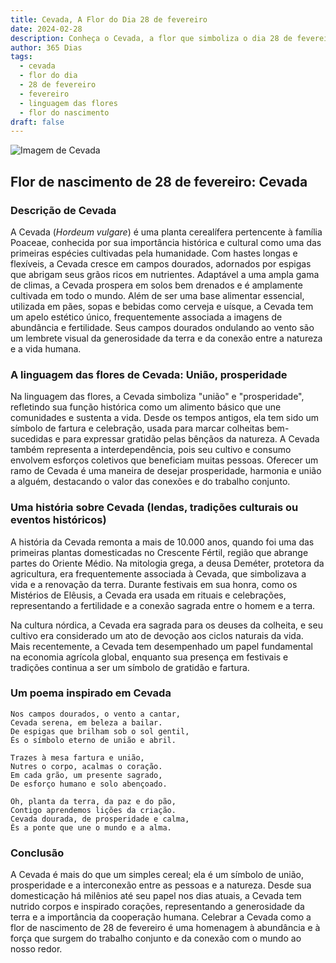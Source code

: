 ```yaml
---
title: Cevada, A Flor do Dia 28 de fevereiro
date: 2024-02-28
description: Conheça o Cevada, a flor que simboliza o dia 28 de fevereiro e seu significado 'União, prosperidade'. Explore a beleza e o simbolismo desta flor encantadora.
author: 365 Dias
tags:
  - cevada
  - flor do dia
  - 28 de fevereiro
  - fevereiro
  - linguagem das flores
  - flor do nascimento
draft: false
---
```


![Imagem de Cevada](https://cdn.pixabay.com/photo/2018/03/19/20/20/wheat-3241114_1280.jpg#center)


## Flor de nascimento de 28 de fevereiro: Cevada

### Descrição de Cevada

A Cevada (_Hordeum vulgare_) é uma planta cerealífera pertencente à família Poaceae, conhecida por sua importância histórica e cultural como uma das primeiras espécies cultivadas pela humanidade. Com hastes longas e flexíveis, a Cevada cresce em campos dourados, adornados por espigas que abrigam seus grãos ricos em nutrientes. Adaptável a uma ampla gama de climas, a Cevada prospera em solos bem drenados e é amplamente cultivada em todo o mundo. Além de ser uma base alimentar essencial, utilizada em pães, sopas e bebidas como cerveja e uísque, a Cevada tem um apelo estético único, frequentemente associada a imagens de abundância e fertilidade. Seus campos dourados ondulando ao vento são um lembrete visual da generosidade da terra e da conexão entre a natureza e a vida humana.

### A linguagem das flores de Cevada: União, prosperidade

Na linguagem das flores, a Cevada simboliza "união" e "prosperidade", refletindo sua função histórica como um alimento básico que une comunidades e sustenta a vida. Desde os tempos antigos, ela tem sido um símbolo de fartura e celebração, usada para marcar colheitas bem-sucedidas e para expressar gratidão pelas bênçãos da natureza. A Cevada também representa a interdependência, pois seu cultivo e consumo envolvem esforços coletivos que beneficiam muitas pessoas. Oferecer um ramo de Cevada é uma maneira de desejar prosperidade, harmonia e união a alguém, destacando o valor das conexões e do trabalho conjunto.

### Uma história sobre Cevada (lendas, tradições culturais ou eventos históricos)

A história da Cevada remonta a mais de 10.000 anos, quando foi uma das primeiras plantas domesticadas no Crescente Fértil, região que abrange partes do Oriente Médio. Na mitologia grega, a deusa Deméter, protetora da agricultura, era frequentemente associada à Cevada, que simbolizava a vida e a renovação da terra. Durante festivais em sua honra, como os Mistérios de Elêusis, a Cevada era usada em rituais e celebrações, representando a fertilidade e a conexão sagrada entre o homem e a terra.

Na cultura nórdica, a Cevada era sagrada para os deuses da colheita, e seu cultivo era considerado um ato de devoção aos ciclos naturais da vida. Mais recentemente, a Cevada tem desempenhado um papel fundamental na economia agrícola global, enquanto sua presença em festivais e tradições continua a ser um símbolo de gratidão e fartura.

### Um poema inspirado em Cevada

```
Nos campos dourados, o vento a cantar,  
Cevada serena, em beleza a bailar.  
De espigas que brilham sob o sol gentil,  
És o símbolo eterno de união e abril.  

Trazes à mesa fartura e união,  
Nutres o corpo, acalmas o coração.  
Em cada grão, um presente sagrado,  
De esforço humano e solo abençoado.  

Oh, planta da terra, da paz e do pão,  
Contigo aprendemos lições da criação.  
Cevada dourada, de prosperidade e calma,  
És a ponte que une o mundo e a alma.
```

### Conclusão

A Cevada é mais do que um simples cereal; ela é um símbolo de união, prosperidade e a interconexão entre as pessoas e a natureza. Desde sua domesticação há milênios até seu papel nos dias atuais, a Cevada tem nutrido corpos e inspirado corações, representando a generosidade da terra e a importância da cooperação humana. Celebrar a Cevada como a flor de nascimento de 28 de fevereiro é uma homenagem à abundância e à força que surgem do trabalho conjunto e da conexão com o mundo ao nosso redor.